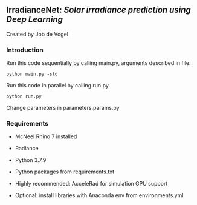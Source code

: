 ## IrradianceNet: *Solar irradiance prediction using Deep Learning*
Created by Job de Vogel

### Introduction
Run this code sequentially by calling main.py, arguments described in file.

`python main.py -std`

Run this code in parallel by calling run.py.

`python run.py`

Change parameters in parameters.params.py

### Requirements
* McNeel Rhino 7 installed
* Radiance
* Python 3.7.9
* Python packages from requirements.txt

* Highly recommended: AcceleRad for simulation GPU support
* Optional: install libraries with Anaconda env from environments.yml